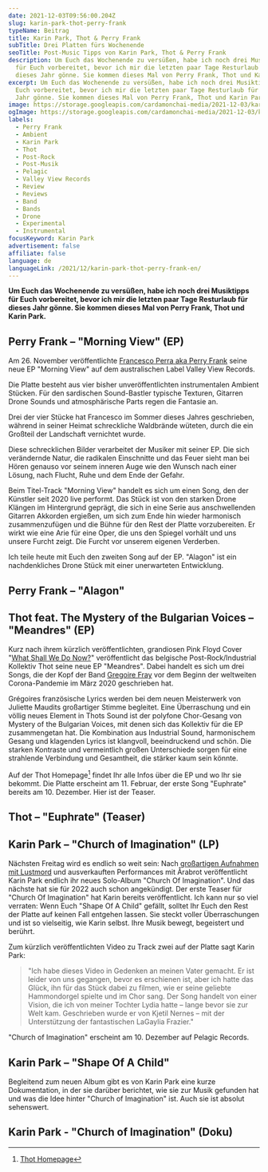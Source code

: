 ```yaml
---
date: 2021-12-03T09:56:00.204Z
slug: karin-park-thot-perry-frank
typeName: Beitrag
title: Karin Park, Thot & Perry Frank
subTitle: Drei Platten fürs Wochenende
seoTitle: Post-Music Tipps von Karin Park, Thot & Perry Frank
description: Um Euch das Wochenende zu versüßen, habe ich noch drei Musiktipps
  für Euch vorbereitet, bevor ich mir die letzten paar Tage Resturlaub für
  dieses Jahr gönne. Sie kommen dieses Mal von Perry Frank, Thot und Karin Park.
excerpt: Um Euch das Wochenende zu versüßen, habe ich noch drei Musiktipps für
  Euch vorbereitet, bevor ich mir die letzten paar Tage Resturlaub für dieses
  Jahr gönne. Sie kommen dieses Mal von Perry Frank, Thot und Karin Park.
image: https://storage.googleapis.com/cardamonchai-media/2021-12-03/karin-park-thot-perry-frank-jpg-imagine-181818_494b4a_1024_768/640.webp
ogImage: https://storage.googleapis.com/cardamonchai-media/2021-12-03/karin-park-thot-perry-frank-fb-png-imagine-181818_505252_1200_628/640.webp
labels:
  - Perry Frank
  - Ambient
  - Karin Park
  - Thot
  - Post-Rock
  - Post-Musik
  - Pelagic
  - Valley View Records
  - Review
  - Reviews
  - Band
  - Bands
  - Drone
  - Experimental
  - Instrumental
focusKeyword: Karin Park
advertisement: false
affiliate: false
language: de
languageLink: /2021/12/karin-park-thot-perry-frank-en/
---
```

**Um Euch das Wochenende zu versüßen, habe ich noch drei Musiktipps für Euch vorbereitet, bevor ich mir die letzten paar Tage Resturlaub für dieses Jahr gönne. Sie kommen dieses Mal von Perry Frank, Thot und Karin Park.**

## Perry Frank – "Morning View" (EP)

Am 26. November veröffentlichte [Francesco Perra aka Perry Frank](/2020/11/perry-frank-interview) seine neue EP "Morning View" auf dem australischen Label Valley View Records.

Die Platte besteht aus vier bisher unveröffentlichten instrumentalen Ambient Stücken. Für den sardischen Sound-Bastler typische Texturen, Gitarren Drone Sounds und atmosphärische Parts regen die Fantasie an.

Drei der vier Stücke hat Francesco im Sommer dieses Jahres geschrieben, während in seiner Heimat schreckliche Waldbrände wüteten, durch die ein Großteil der Landschaft vernichtet wurde.

Diese schrecklichen Bilder verarbeitet der Musiker mit seiner EP. Die sich verändernde Natur, die radikalen Einschnitte und das Feuer sieht man bei Hören genauso vor seinem inneren Auge wie den Wunsch nach einer Lösung, nach Flucht, Ruhe und dem Ende der Gefahr.

Beim Titel-Track "Morning View" handelt es sich um einen Song, den der Künstler seit 2020 live performt. Das Stück ist von den starken Drone Klängen im Hintergrund geprägt, die sich in eine Serie aus anschwellenden Gitarren Akkorden ergießen, um sich zum Ende hin wieder harmonisch zusammenzufügen und die Bühne für den Rest der Platte vorzubereiten. Er wirkt wie eine Arie für eine Oper, die uns den Spiegel vorhält und uns unsere Furcht zeigt. Die Furcht vor unserem eigenen Verderben.

Ich teile heute mit Euch den zweiten Song auf der EP. "Alagon" ist ein nachdenkliches Drone Stück mit einer unerwarteten Entwicklung.

## Perry Frank – "Alagon"

<YouTube id="gOPgbCdnUUM" />

## Thot feat. The Mystery of the Bulgarian Voices – "Meandres" (EP)

Kurz nach ihrem kürzlich veröffentlichten, grandiosen Pink Floyd Cover "[What Shall We Do Now?](/2021/10/thot-what-shall-we-do-now/)" veröffentlicht das belgische Post-Rock/Industrial Kollektiv Thot seine neue EP "Meandres". Dabei handelt es sich um drei Songs, die der Kopf der Band [Gregoire Fray](/2021/04/thot-interview/) vor dem Beginn der weltweiten Corona-Pandemie im März 2020 geschrieben hat.

Grégoires französische Lyrics werden bei dem neuen Meisterwerk von Juliette Maudits großartiger Stimme begleitet. Eine Überraschung und ein völlig neues Element in Thots Sound ist der polyfone Chor-Gesang von Mystery of the Bulgarian Voices, mit denen sich das Kollektiv für die EP zusammengetan hat. Die Kombination aus Industrial Sound, harmonischem Gesang und klagenden Lyrics ist klangvoll, beeindruckend und schön. Die starken Kontraste und vermeintlich großen Unterschiede sorgen für eine strahlende Verbindung und Gesamtheit, die stärker kaum sein könnte.

Auf der Thot Homepage[^1] findet Ihr alle Infos über die EP und wo Ihr sie bekommt. Die Platte erscheint am 11. Februar, der erste Song "Euphrate" bereits am 10. Dezember. Hier ist der Teaser.

## Thot – "Euphrate" (Teaser)

<YouTube id="eAGM5P5XR-c" />

## Karin Park – "Church of Imagination" (LP)

Nächsten Freitag wird es endlich so weit sein: Nach [großartigen Aufnahmen mit Lustmord](/2021/05/karin-park-lustmord-alter/) und ausverkauften Performances mit Årabrot veröffentlicht Karin Park endlich ihr neues Solo-Album "Church Of Imagination". Und das nächste hat sie für 2022 auch schon angekündigt. Der erste Teaser für "Church Of Imagination" hat Karin bereits veröffentlicht. Ich kann nur so viel verraten: Wenn Euch "Shape Of A Child" gefällt, solltet Ihr Euch den Rest der Platte auf keinen Fall entgehen lassen. Sie steckt voller Überraschungen und ist so vielseitig, wie Karin selbst. Ihre Musik bewegt, begeistert und berührt. 

Zum kürzlich veröffentlichten Video zu Track zwei auf der Platte sagt Karin Park:

> "Ich habe dieses Video in Gedenken an meinen Vater gemacht. Er ist leider von uns gegangen, bevor es erschienen ist, aber ich hatte das Glück, ihn für das Stück dabei zu filmen, wie er seine geliebte Hammondorgel spielte und im Chor sang. Der Song handelt von einer Vision, die ich von meiner Tochter Lydia hatte – lange bevor sie zur Welt kam. Geschrieben wurde er von Kjetil Nernes – mit der Unterstützung der fantastischen LaGaylia Frazier."

"Church of Imagination" erscheint am 10. Dezember auf Pelagic Records.

## Karin Park – "Shape Of A Child"

<YouTube id="F1DD_oMvbdg" />

Begleitend zum neuen Album gibt es von Karin Park eine kurze Dokumentation, in der sie darüber berichtet, wie sie zur Musik gefunden hat und was die Idee hinter "Church of Imagination" ist. Auch sie ist absolut sehenswert.

## Karin Park - "Church of Imagination" (Doku)

<YouTube id="lvhvZndNacw" />

[^1]: [Thot Homepage](https://thotweb.net/meandres/)